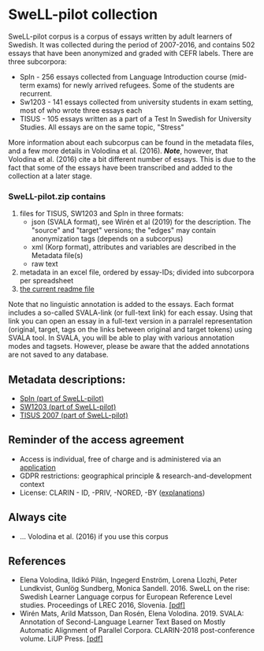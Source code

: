 # SweLL-pilot collection

SweLL-pilot corpus is a corpus of essays written by adult learners of Swedish. It was collected during the period of 2007-2016, and contains 502 essays that have been anonymized and graded with CEFR labels. There are three subcorpora:
* SpIn - 256 essays collected from Language Introduction course (mid-term exams) for newly arrived refugees. Some of the students are recurrent. 
* Sw1203 - 141 essays collected from university students in exam setting, most of who wrote three essays each
* TISUS - 105 essays written as a part of a Test In Swedish for University Studies. All essays are on the same topic, "Stress"

More information about each subcorpus can be found in the metadata files, and a few more details in Volodina et al. (2016). ***Note***, however, that Volodina et al. (2016) cite a bit different number of essays. This is due to the fact that some of the essays have been transcribed and added to the collection at a later stage. 


### SweLL-pilot.zip contains

1. files for TISUS, SW1203 and SpIn in three formats: 
    * json (SVALA format), see Wirén et al (2019) for the description. The "source" and "target" versions; the "edges" may contain anonymization tags (depends on a subcorpus)
    * xml (Korp format), attributes and variables are described in the Metadata file(s) 
    * raw text
2. metadata in an excel file, ordered by essay-IDs; divided into subcorpora per spreadsheet
3. [the current readme file](https://spraakbanken.github.io/swell-release-v1/Readme-SweLL-pilot)

Note that no linguistic annotation is added to the essays. 
Each format includes a so-called SVALA-link (or full-text link) for each essay. Using that link you can open an essay in a full-text version in a parralel representation (original, target, tags on the links between original and target tokens) using SVALA tool. In SVALA, you will be able to play with various annotation modes and tagsets. However, please be aware that the added annotations are not saved to any database.

## Metadata descriptions:
* [SpIn (part of SweLL-pilot)](https://spraakbanken.github.io/swell-release-v1/Metadata-SpIn)
* [SW1203 (part of SweLL-pilot)](https://spraakbanken.github.io/swell-release-v1/Metadata-SW1203)
* [TISUS 2007 (part of SweLL-pilot)](https://spraakbanken.github.io/swell-release-v1/Metadata-TISUS)

## Reminder of the access agreement
* Access is individual, free of charge and is administered via an [application](https://sunet.artologik.net/gu/swell)
* GDPR restrictions: geographical principle & research-and-development context
* License: CLARIN - ID, -PRIV, -NORED, -BY ([explanations](https://www.kielipankki.fi/support/clarin-eula/#res)) 

## Always cite 
* ... Volodina et al. (2016) if you use this corpus

## References

* Elena Volodina, Ildikó Pilán, Ingegerd Enström, Lorena Llozhi, Peter Lundkvist, Gunlög Sundberg, Monica Sandell. 2016. SweLL on the rise: Swedish Learner Language corpus for European Reference Level studies. Proceedings of LREC 2016, Slovenia. [[pdf]](http://arxiv.org/pdf/1604.06583v1.pdf)
* Wirén Mats, Arild Matsson, Dan Rosén, Elena Volodina. 2019. SVALA: Annotation of Second-Language Learner Text Based on Mostly Automatic Alignment of Parallel Corpora. CLARIN-2018 post-conference volume. LiUP Press. [[pdf]](http://www.ep.liu.se/ecp/159/023/ecp18159023.pdf)


